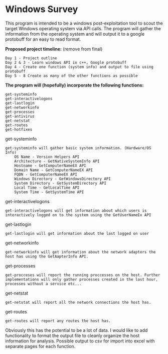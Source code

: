 # **Windows Survey**
This program is intended to be a windows post-exploitation tool to scout the target Windows operating system via API calls. The program will gather the information from the operating system and will output it to a google protobuff for an easy to read format.

**Proposed project timeline:** (remove from final)

    Day 1 - Project outline
    Day 2 & 3 - Learn windows API in c++, Google protobuff
    Day 4 - Create one function (system info) and output to file using protobuff
    Day 5 - 8 Create as many of the other functions as possible

**The program will (hopefully) incorporate the following functions:**

    get-systeminfo
    get-interactivelogons
    get-lastlogin
    get-networkinfo
    get-processes
    get-antivirus
    get-netstat
    get-routes
    get-hotfixes

get-systeminfo

    get-systeminfo will gather basic system information. (Hardware/OS Info)
        OS Name - Version Helpers API
        Architecture - GetNativeSystemInfo API 
        Hostname - GetComputerNameEX API
        Domain Name - GetComputerNameEX API
        FQDN - GetComputerNameEX API
        Windows Directory - GetWindowsDirectory API
        System Directory - GetSystemDirectory API
        Local Time - GetLocalTime API
        System Time - GetSystemTime API

get-interactivelogons

    get-interactivelogons will get information about which users is interactively logged on to the system using the GetUserNameEx API

get-lastlogin

    get-lastlogin will get information about the last logged on user

get-networkinfo

    get-networkinfo will get information about the network adapters the host has using the GetAapterInfo API.

get-processes

    get-procceses will report the running proccesses on the host. Further implementations will only gather processes created in the last hour, processes without a service etc...

get-netstat

    get-netstat will report all the network connections the host has.

get-routes

    get-routes will report any routes the host has.


Obviously this has the potential to be a lot of data. I would like to add functionality to format the output file to cleanly organize the host information for analysis. Possible output to csv for import into excel with separate pages for each function.      